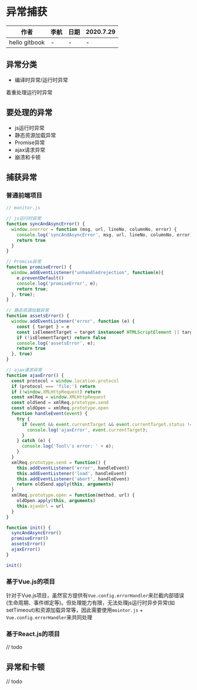 # 异常捕获

作者|李航|日期|2020.7.29
--|--|--|--
hello gitbook|-|-|-

## 异常分类

- 编译时异常/运行时异常

着重处理运行时异常

## 要处理的异常

- js运行时异常
- 静态资源加载异常
- Promise异常
- ajax请求异常
- 崩溃和卡顿

## 捕获异常

### 普通前端项目

```js
// monitor.js

// js运行时异常
function syncAndAsyncError() {
  window.onerror = function (msg, url, lineNo, columnNo, error) {
    console.log('syncAndAsyncError', msg, url, lineNo, columnNo, error)
    return true
  }
}

// Promise异常
function promiseError() {
  window.addEventListener("unhandledrejection", function(e){
    e.preventDefault()
    console.log('promiseError', e);
    return true;
  }, true);
}

// 静态资源加载异常
function assetsError() {
  window.addEventListener('error', function (e) {
    const { target } = e
    const isElementTarget = target instanceof HTMLScriptElement || target instanceof HTMLLinkElement || target instanceof HTMLImageElement;
    if (!isElementTarget) return false
    console.log('assetsError', e);
    return true
  }, true)
}

// ajax请求异常
function ajaxError() {
  const protocol = window.location.protocol
  if (protocol === 'file:') return
  if (!window.XMLHttpRequest) return
  const xmlReq = window.XMLHttpRequest
  const oldSend = xmlReq.prototype.send
  const oldOpen = xmlReq.prototype.open
  function handleEvent(event) {
    try {
      if (event && event.currentTarget && event.currentTarget.status !== 200) {
        console.log('ajaxError', event.currentTarget);
      }
    } catch (e) {
      console.log('Tool\'s error: ' + e);
    }
  }
  xmlReq.prototype.send = function() {
    this.addEventListener('error', handleEvent)
    this.addEventListener('load', handleEvent)
    this.addEventListener('abort', handleEvent)
    return oldSend.apply(this, arguments)
  }
  xmlReq.prototype.open = function(method, url) {
    oldOpen.apply(this, arguments)
    this.ajaxUrl = url
  }
}

function init() {
  syncAndAsyncError()
  promiseError()
  assetsError()
  ajaxError()
}

init()
```

### 基于Vue.js的项目

针对于Vue.js项目，虽然官方提供有`Vue.config.errorHandler`来拦截内部错误(生命周期、事件绑定等)。但处理能力有限，无法处理js运行时异步异常(如setTimeout)和资源加载异常等，因此需要使用`mointor.js` + `Vue.config.errorHandler`来共同处理

### 基于React.js的项目

// todo

## 异常和卡顿

// todo
